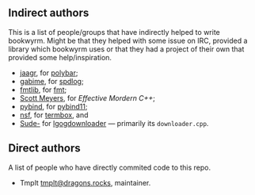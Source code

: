 Indirect authors
---
This is a list of people/groups that have indirectly helped to write bookwyrm.
Might be that they helped with some issue on IRC, provided a library which bookwyrm uses
or that they had a project of their own that provided some help/inspiration.

* [jaagr](https://github.com/jaagr), for [polybar](https://github.com/jaagr/polybar);
* [gabime](https://github.com/gabime), for [spdlog](https://github.com/gabime/spdlog);
* [fmtlib](https://github.com/fmtlib), for [fmt](https://github.com/fmtlib/fmt);
* [Scott Meyers](http://www.aristeia.com), for *Effective Mordern C++*;
* [pybind](https://github.com/pybind), for [pybind11](https://github.com/pybind/pybind11);
* [nsf](https://github.com/nsf), for [termbox](https://github.com/nsf/termbox), and
* [Sude-](https://github.com/Sude-) for [lgogdownloader](https://github.com/Sude-/lgogdownloader) — primarily its `downloader.cpp`.

Direct authors
---
A list of people who have directly commited code to this repo.

* Tmplt <tmplt@dragons.rocks>, maintainer.
